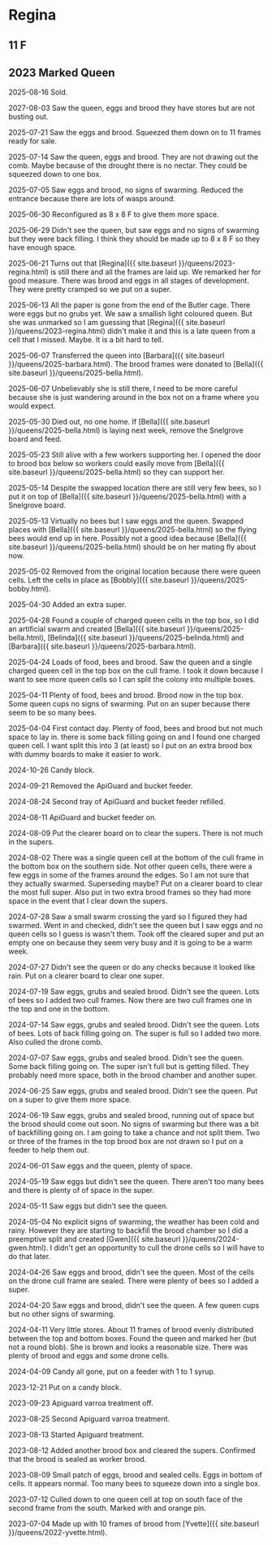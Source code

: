 # Regina

## 11  F

## 2023 Marked Queen

2025-08-16 Sold.

2027-08-03 Saw the queen, eggs and brood they have stores but are not busting out.

2025-07-21  Saw the eggs and brood.  Squeezed them down on to 11 frames ready for sale.

2025-07-14 Saw the queen, eggs and brood.  They are not drawing out the comb.  Maybe because of the drought there is no nectar.  They could be squeezed down to one box.

2025-07-05 Saw eggs and brood, no signs of swarming.  Reduced the entrance because there are lots of wasps around.

2025-06-30 Reconfigured as 8 x 8 F to give them more space.

2025-06-29 Didn't see the queen, but saw eggs and no signs of swarming but they were back filling.  I think they should be made up to 8 x 8 F so they have enough space.

2025-06-21 Turns out that [Regina]({{ site.baseurl }}/queens/2023-regina.html) is still there and all the frames are laid up.  We remarked her for good measure.  There was brood and eggs in all stages of development.  They were pretty cramped so we put on a super.

2025-06-13 All the paper is gone from the end of the Butler cage.  There were eggs but no grubs yet.  We saw a smallish light coloured queen.  But she was unmarked so I am guessing that [Regina]({{ site.baseurl }}/queens/2023-regina.html) didn't make it and this is a late queen from a cell that I missed.  Maybe.  It is a bit hard to tell.

2025-06-07 Transferred the queen into [Barbara]({{ site.baseurl }}/queens/2025-barbara.html).  The brood frames were donated to [Bella]({{ site.baseurl }}/queens/2025-bella.html).

2025-06-07 Unbelievably she is still there, I need to be more careful because she is just wandering around in the box not on a frame where you would expect.

2025-05-30 Died out, no one home.  If [Bella]({{ site.baseurl }}/queens/2025-bella.html) is laying next week, remove the Snelgrove board and feed.

2025-05-23 Still alive with a few workers supporting her.  I opened the door to brood box below so workers could easily move from [Bella]({{ site.baseurl }}/queens/2025-bella.html) so they can support her.

2025-05-14 Despite the swapped location there are still very few bees, so I put it on top of [Bella]({{ site.baseurl }}/queens/2025-bella.html) with a Snelgrove board.

2025-05-13 Virtually no bees but I saw eggs and the queen.  Swapped places with [Bella]({{ site.baseurl }}/queens/2025-bella.html) so the flying bees would end up in here.  Possibly not a good idea because [Bella]({{ site.baseurl }}/queens/2025-bella.html) should be on her mating fly about now.

2025-05-02 Removed from the original location because there were queen cells.  Left the cells in place as [Bobbly]({{ site.baseurl }}/queens/2025-bobby.html).

2025-04-30 Added an extra super.

2025-04-28 Found a couple of charged queen cells in the top box, so I did an artificial swarm and created [Bella]({{ site.baseurl }}/queens/2025-bella.html), [Belinda]({{ site.baseurl }}/queens/2025-belinda.html) and [Barbara]({{ site.baseurl }}/queens/2025-barbara.html).

2025-04-24 Loads of food, bees and brood.  Saw the queen and a single charged queen cell in the top box on the cull frame.  I took it down because I want to see more queen cells so I can split the colony into multiple boxes.

2025-04-11 Plenty of food, bees and brood.  Brood now in the top box.  Some queen cups no signs of swarming.  Put on an super because there seem to be so many bees.

2025-04-04 First contact day.  Plenty of food, bees and brood but not much space to lay in.  there is some back filling going on and I found one charged queen cell.  I want split this into 3 (at least) so I put on an extra brood box with dummy boards to make it easier to work.

2024-10-26 Candy block.

2024-09-21 Removed the ApiGuard and bucket feeder.

2024-08-24 Second tray of ApiGuard and bucket feeder refilled.

2024-08-11 ApiGuard and bucket feeder on.

2024-08-09 Put the clearer board on to clear the supers.  There is not much in the supers.

2024-08-02 There was a single queen cell at the bottom of the cull frame in the bottom box on the southern side.  Not other queen cells, there were a few eggs in some of the frames around the edges.  So I am not sure that they actually swarmed.  Superseding maybe?  Put on a clearer board to clear the most full super.  Also put in two extra brood frames so they had more space in the event that I clear down the supers.

2024-07-28 Saw a small swarm crossing the yard so I figured they had swarmed.  Went in and checked, didn't see the queen but I saw eggs and no queen cells so I guess is wasn't them.  Took off the cleared super and put an empty one on because they seem very busy and it is going to be a warm week.

2024-07-27 Didn't see the queen or do any checks because it looked like rain.  Put on a clearer board to clear one super.

2024-07-19 Saw eggs, grubs and sealed brood.  Didn't see the queen.  Lots of bees so I added two cull frames.  Now there are two cull frames one in the top and one in the bottom.

2024-07-14 Saw eggs, grubs and sealed brood.  Didn't see the queen.  Lots of bees. Lots of back filling going on.  The super is full so I added two more.  Also culled the drone comb.

2024-07-07 Saw eggs, grubs and sealed brood.  Didn't see the queen.  Some back filling going on. The super isn't full but is getting filled.  They probably need more space, both in the brood chamber and another super.

2024-06-25 Saw eggs, grubs and sealed brood.  Didn't see the queen. Put on a super to give them more space.

2024-06-19 Saw eggs, grubs and sealed brood, running out of space but the brood should come out soon.  No signs of swarming but there was a bit of backfilling going on.  I am going to take a chance and not split them.  Two or three of the frames in the top brood box are not drawn so I put on a feeder to help them out.

2024-06-01 Saw eggs and the queen, plenty of space.

2024-05-19 Saw eggs but didn't see the queen.  There aren't too many bees and there is plenty of of space in the super.

2024-05-11 Saw eggs but didn't see the queen.

2024-05-04 No explicit signs of swarming, the weather has been cold and rainy.  However they are starting to backfill the brood chamber so I did a preemptive split and created [Gwen]({{ site.baseurl }}/queens/2024-gwen.html).  I didn't get an opportunity to cull the drone cells so I will have to do that later.

2024-04-26 Saw eggs and brood, didn't see the queen. Most of the cells on the drone cull frame are sealed. There were plenty of bees so I added a super.

2024-04-20 Saw eggs and brood, didn't see the queen.  A few queen cups but no other signs of swarming.

2024-04-11 Very little stores.  About 11 frames of brood evenly distributed between the top and bottom boxes.  Found the queen and marked her (but not a round blob).  She is brown and looks a reasonable size.  There was plenty of brood and eggs and some drone cells.

2024-04-09 Candy all gone, put on a feeder with 1 to 1 syrup.

2023-12-21 Put on a candy block.

2023-09-23 Apiguard varroa treatment off.

2023-08-25 Second Apiguard varroa treatment.

2023-08-13 Started Apiguard treatment.

2023-08-12 Added another brood box and cleared the supers.  Confirmed that the brood is sealed as worker brood.

2023-08-09 Small patch of eggs, brood and sealed cells.  Eggs in bottom of cells.  It appears normal.  Too many bees to squeeze down into a single box.

2023-07-12 Culled down to one queen cell at top on south face of the second frame from the south.  Marked with and orange pin.

2023-07-04 Made up with 10 frames of brood from [Yvette]({{ site.baseurl }}/queens/2022-yvette.html).
